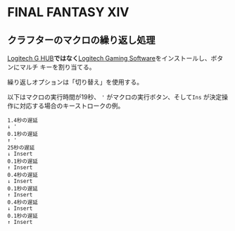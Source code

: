 # FINAL FANTASY XIV

## クラフターのマクロの繰り返し処理

[Logitech G HUB](https://logitech.zendesk.com/hc/articles/360025298133)**ではなく**[Logitech Gaming Software](https://support.logi.com/hc/articles/360025298053)をインストールし、ボタンにマルチ キーを割り当てる。

繰り返しオプションは「切り替え」を使用する。

以下はマクロの実行時間が19秒、 `'` がマクロの実行ボタン、そして`Ins` が決定操作に対応する場合のキーストロークの例。

```
1.4秒の遅延
↓ '
0.1秒の遅延
↑ '
25秒の遅延
↓ Insert
0.1秒の遅延
↑ Insert
0.4秒の遅延
↓ Insert
0.1秒の遅延
↑ Insert
0.4秒の遅延
↓ Insert
0.1秒の遅延
↑ Insert
```
